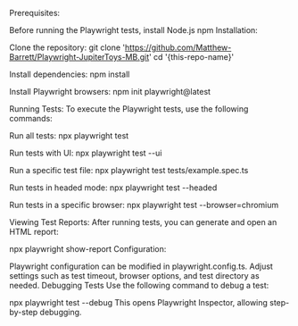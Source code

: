 Prerequisites:

Before running the Playwright tests, install
Node.js
npm
Installation:

Clone the repository:
git clone 'https://github.com/Matthew-Barrett/Playwright-JupiterToys-MB.git'
cd '{this-repo-name}'

Install dependencies:
npm install

Install Playwright browsers:
npm init playwright@latest

Running Tests: To execute the Playwright tests, use the following commands:

Run all tests:
npx playwright test

Run tests with UI:
npx playwright test --ui

Run a specific test file:
npx playwright test tests/example.spec.ts

Run tests in headed mode:
npx playwright test --headed

Run tests in a specific browser:
npx playwright test --browser=chromium

Viewing Test Reports: After running tests, you can generate and open an HTML report:

npx playwright show-report
Configuration:

Playwright configuration can be modified in playwright.config.ts. Adjust settings such as test timeout, browser options, and test directory as needed.
Debugging Tests Use the following command to debug a test:

npx playwright test --debug
This opens Playwright Inspector, allowing step-by-step debugging.
